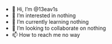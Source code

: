 - 👋 Hi, I’m @13eav1s
- 👀 I’m interested in nothing
- 🌱 I’m currently learning nothing
- 💞️ I’m looking to collaborate on nothing
- 📫 How to reach me no way

